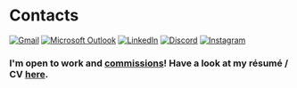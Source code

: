 # Contacts

[![Gmail](https://img.shields.io/badge/Gmail-D14836?style=for-the-badge&logo=gmail&logoColor=white)](mailto://tinnam.choi@gmail.com)
[![Microsoft Outlook](https://img.shields.io/badge/Microsoft_Outlook-0078D4?style=for-the-badge&logo=microsoft-outlook&logoColor=white)](mailto://tinnam.choi@student.adelaide.edu.au)
[![LinkedIn](https://img.shields.io/badge/LinkedIn-0077B5?style=for-the-badge&logo=linkedin&logoColor=white)](https://www.linkedin.com/in/tinnamchoi/)
[![Discord](https://img.shields.io/badge/Discord-5865F2?style=for-the-badge&logo=discord&logoColor=white)](https://discord.com/users/398756767510691852)
[![Instagram](https://img.shields.io/badge/Instagram-E4405F?style=for-the-badge&logo=instagram&logoColor=white)](https://www.instagram.com/tinnamchoi/)

### I'm open to work and [commissions](https://www.fiverr.com/tinnamchoi)! Have a look at my résumé / CV [here](https://gitlab.com/tinnamchoi/resumes/-/blob/master/Resume.pdf). 
